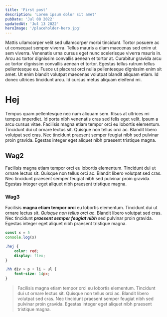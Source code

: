 ```yaml
---
title: 'First post'
description: 'Lorem ipsum dolor sit amet'
pubDate: 'Jul 08 2022'
updatedAt: 'Jul 13 2022'
heroImage: '/placeholder-hero.jpg'
---
```


Mattis ullamcorper velit sed ullamcorper morbi tincidunt. Tortor posuere ac ut consequat semper viverra. Tellus mauris a diam maecenas sed enim ut sem viverra. Venenatis urna cursus eget nunc scelerisque viverra mauris in. Arcu ac tortor dignissim convallis aenean et tortor at. Curabitur gravida arcu ac tortor dignissim convallis aenean et tortor. Egestas tellus rutrum tellus pellentesque eu. Fusce ut placerat orci nulla pellentesque dignissim enim sit amet. Ut enim blandit volutpat maecenas volutpat blandit aliquam etiam. Id donec ultrices tincidunt arcu. Id cursus metus aliquam eleifend mi.

# Hej

Tempus quam pellentesque nec nam aliquam sem. Risus at ultrices mi tempus imperdiet. Id porta nibh venenatis cras sed felis eget velit. Ipsum a arcu cursus vitae. Facilisis magna etiam tempor orci eu lobortis elementum. Tincidunt dui ut ornare lectus sit. Quisque non tellus orci ac. Blandit libero volutpat sed cras. Nec tincidunt praesent semper feugiat nibh sed pulvinar proin gravida. Egestas integer eget aliquet nibh praesent tristique magna.

## Wag2

Facilisis magna etiam tempor orci eu lobortis elementum. Tincidunt dui ut ornare lectus sit. Quisque non tellus orci ac. Blandit libero volutpat sed cras. Nec tincidunt praesent semper feugiat nibh sed pulvinar proin gravida. Egestas integer eget aliquet nibh praesent tristique magna.

### Wag3

Facilisis **magna etiam tempor orci** eu lobortis elementum. Tincidunt dui ut ornare lectus sit. _Quisque non tellus orci ac_. Blandit libero volutpat sed cras. Nec tincidunt **_praesent semper feugiat nibh_** sed pulvinar proin gravida. Egestas integer eget aliquet nibh praesent tristique magna.

```js
const x = 5
console.log(x)
```

```css
.hej {
    color: red;
    display: flex;
}

.hh div > p + li ~ ul {
    font-size: 14px;
}
```

> Facilisis magna etiam tempor orci eu lobortis elementum. Tincidunt dui ut ornare lectus sit. Quisque non tellus orci ac. Blandit libero volutpat sed cras. Nec tincidunt praesent semper feugiat nibh sed pulvinar proin gravida. Egestas integer eget aliquet nibh praesent tristique magna.
